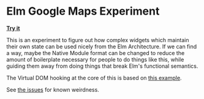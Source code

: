 # Elm Google Maps Experiment

[**Try it**](https://dl.dropboxusercontent.com/u/525223/elm-gmaps-experiment/index.html)

This is an experiment to figure out how complex widgets which maintain their own state can be used nicely from the Elm Architecture. If we can find a way, maybe the Native Module format can be changed to reduce the amount of boilerplate necessary for people to do things like this, while guiding them away from doing things that break Elm's functional semantics.

The Virtual DOM hooking at the core of this is based on [this example](https://github.com/Raynos/mercury/blob/master/docs/faq.md#how-do-i-do-custom-rendering).

See [the issues](https://github.com/vilterp/elm-gmaps-experiment/issues) for known weirdness.
